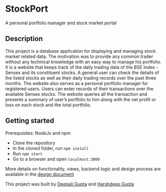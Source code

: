 # StockPort
A personal portfolio manager and stock market portal

## Description

This project is a database application for displaying and managing stock market related data. The motivation
was to provide any common trader without any technical knowledge with an easy way to manage
his portfolio. It is a website that keeps track of the daily trading data of the BSE Index - Sensex and its
constituent stocks. A general user can check the details of the listed stocks as well as their daily trading
records over the past three months.
The website also serves as a personal portfolio manager for registered users. Users can enter records of
their transactions over the available Sensex stocks. The website queries all the transaction and presents a
summary of user’s portfolio to him along with the net profit or loss on each stock and the total portfolio.

## Getting started
Prerequisites: NodeJs and npm
* Clone the repository 
* In the cloned folder, run `npm install`
* Run `npm start`
* Go to a browser and open `localhost:3000`

More details on functionality, views, backend logic and design process are available in the [design document](design_doc.pdf) 

This project was built by [Deepali Gupta](https://github.com/Deepali-Gupta) and [Harshdeep Gupta](https://github.com/HarshdeepGupta)
